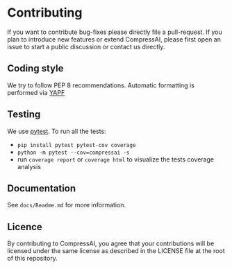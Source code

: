 # Contributing

If you want to contribute bug-fixes please directly file a pull-request. If you
plan to introduce new features or extend CompressAI, please first open an issue
to start a public discussion or contact us directly.

## Coding style

We try to follow PEP 8 recommendations. Automatic formatting is performed via
[YAPF](https://github.com/google/yapf/)

## Testing

We use [pytest](https://docs.pytest.org/en/5.4.3/getting-started.html). To run
all the tests:

* `pip install pytest pytest-cov coverage`
* `python -m pytest --cov=compressai -s`
* run `coverage report` or `coverage html` to visualize the tests coverage
  analysis

## Documentation

See `docs/Readme.md` for more information.

## Licence

By contributing to CompressAI, you agree that your contributions will be
licensed under the same license as described in the LICENSE file at the root of
this repository.

